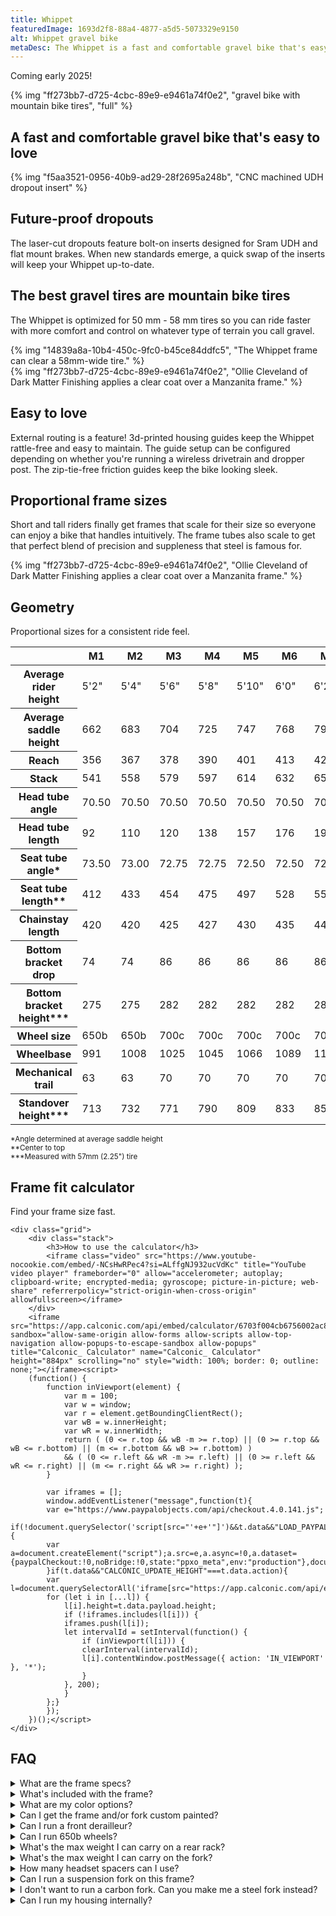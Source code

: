 ```yaml
---
title: Whippet
featuredImage: 1693d2f8-88a4-4877-a5d5-5073329e9150
alt: Whippet gravel bike
metaDesc: The Whippet is a fast and comfortable gravel bike that's easy to love.
---
```


<p class="center">Coming early 2025!</p>

{% img "ff273bb7-d725-4cbc-89e9-e9461a74f0e2", "gravel bike with mountain bike tires", "full" %}

<section class="full">
	<h2 class="center h1">A fast and comfortable gravel bike that's easy to love</h2>
</section>

<section class="full">
	<div class="grid">
		{% img "f5aa3521-0956-40b9-ad29-28f2695a248b", "CNC machined UDH dropout insert" %}
		<div class="card flex-center">
			<h2 class="mt-0">Future-proof dropouts</h2>
			<p>The laser-cut dropouts feature bolt-on inserts designed for Sram UDH and flat mount brakes. When new standards emerge, a quick swap of the inserts will keep your Whippet up-to-date.</p>
		</div>
	</div>
</section>

<section class="full">
	<div class="grid">
		<div class="card flex-center">
			<h2 class="mt-0">The best gravel tires are mountain bike tires</h2>
			<p>The Whippet is optimized for 50 mm - 58 mm tires so you can ride faster with more comfort and control on whatever type of terrain you call gravel.</p>
		</div>
		{% img "14839a8a-10b4-450c-9fc0-b45ce84ddfc5", "The Whippet frame can clear a 58mm-wide tire." %}
	</div>
</section>

<section class="full">
	<div class="grid">
		{% img "ff273bb7-d725-4cbc-89e9-e9461a74f0e2", "Ollie Cleveland of Dark Matter Finishing applies a clear coat over a Manzanita frame." %}
		<div class="card flex-center">
			<h2 class="mt-0">Easy to love</h2>
			<p>External routing is a feature! 3d-printed housing guides keep the Whippet rattle-free and easy to maintain. The guide setup can be configured depending on whether you're running a wireless drivetrain and dropper post. The zip-tie-free friction guides keep the bike looking sleek.</p>
		</div>
	</div>
</section>

<section class="full">
	<div class="grid">
		<div class="card flex-center">
			<h2 class="mt-0">Proportional frame sizes</h2>
			<p>Short and tall riders finally get frames that scale for their size so everyone can enjoy a bike that handles intuitively. The frame tubes also scale to get that perfect blend of precision and suppleness that steel is famous for.</p>
		</div>
		{% img "ff273bb7-d725-4cbc-89e9-e9461a74f0e2", "Ollie Cleveland of Dark Matter Finishing applies a clear coat over a Manzanita frame." %}
	</div>
</section>

<section class="full stack">
	<hgroup>
		<h2 class="h1">Geometry</h2>
		<p>Proportional sizes for a consistent ride feel.</p>
	</hgroup>

<table>
	<thead><tr><th></th><th>M1</th><th>M2</th><th>M3</th><th>M4</th><th>M5</th><th>M6</th><th>M7</th><th>M8</th></tr></thead><tbody>
	<tr><th>Average rider height</th><td>5'2"</td><td>5'4"</td><td>5'6"</td><td>5'8"</td><td>5'10"</td><td>6'0"</td><td>6'2"</td><td>6'4"</td></tr>
	<tr><th>Average saddle height</th><td>662</td><td>683</td><td>704</td><td>725</td><td>747</td><td>768</td><td>790</td><td>811</td></tr>
	<tr><th>Reach</td><td>356</th><td>367</td><td>378</td><td>390</td><td>401</td><td>413</td><td>425</td><td>436</td></tr>
	<tr><th>Stack</td><td>541</th><td>558</td><td>579</td><td>597</td><td>614</td><td>632</td><td>654</td><td>671</td></tr>
	<tr><th>Head tube angle</th><td>70.50</td><td>70.50</td><td>70.50</td><td>70.50</td><td>70.50</td><td>70.50</td><td>70.50</td><td>70.50</td></tr>
	<tr><th>Head tube length</th><td>92</td><td>110</td><td>120</td><td>138</td><td>157</td><td>176</td><td>199</td><td>218</td></tr>
	<tr><th>Seat tube angle*</th><td>73.50</td><td>73.00</td><td>72.75</td><td>72.75</td><td>72.50</td><td>72.50</td><td>72.50</td><td>72.50</td></tr>
	<tr><th>Seat tube length**</th><td>412</td><td>433</td><td>454</td><td>475</td><td>497</td><td>528</td><td>550</td><td>571</td></tr>
	<tr><th>Chainstay length</th><td>420</td><td>420</td><td>425</td><td>427</td><td>430</td><td>435</td><td>440</td><td>445</td></tr>
	<tr><th>Bottom bracket drop</th><td>74</td><td>74</td><td>86</td><td>86</td><td>86</td><td>86</td><td>86</td><td>86</td></tr>
	<tr><th>Bottom bracket height***</th><td>275</td><td>275</td><td>282</td><td>282</td><td>282</td><td>282</td><td>282</td><td>282</td></tr>
	<tr><th>Wheel size</th><td>650b</td><td>650b</td><td>700c</td><td>700c</td><td>700c</td><td>700c</td><td>700c</td><td>700c</td></tr>
	<tr><th>Wheelbase</th><td>991</td><td>1008</td><td>1025</td><td>1045</td><td>1066</td><td>1089</td><td>1113</td><td>1136</td></tr>
	<tr><th>Mechanical trail</th><td>63</td><td>63</td><td>70</td><td>70</td><td>70</td><td>70</td><td>70</td><td>70</td></tr>
	<tr><th>Standover height***</th><td>713</td><td>732</td><td>771</td><td>790</td><td>809</td><td>833</td><td>854</td><td>872</td></tr>
	</tbody>
</table>
<p><small>*Angle determined at average saddle height<br />
**Center to top<br />
***Measured with 57mm (2.25") tire</small></p>
</section>

<section class="full">
	<hgroup>
		<h2 class="h1">Frame fit calculator</h2>
		<p>Find your frame size fast.</p>
	</hgroup>
	
	<div class="grid">
		<div class="stack">
			<h3>How to use the calculator</h3>
			<iframe class="video" src="https://www.youtube-nocookie.com/embed/-NCsHwRPec4?si=ALffgNJ932ucVdKc" title="YouTube video player" frameborder="0" allow="accelerometer; autoplay; clipboard-write; encrypted-media; gyroscope; picture-in-picture; web-share" referrerpolicy="strict-origin-when-cross-origin" allowfullscreen></iframe>
		</div>
		<iframe src="https://app.calconic.com/api/embed/calculator/6703f004cb6756002ac8d309" sandbox="allow-same-origin allow-forms allow-scripts allow-top-navigation allow-popups-to-escape-sandbox allow-popups" title="Calconic_ Calculator" name="Calconic_ Calculator" height="884px" scrolling="no" style="width: 100%; border: 0; outline: none;"></iframe><script>
		(function() {
			function inViewport(element) {
				var m = 100;
				var w = window;
				var r = element.getBoundingClientRect();
				var wB = w.innerHeight;
				var wR = w.innerWidth;
				return ( (0 <= r.top && wB -m >= r.top) || (0 >= r.top && wB <= r.bottom) || (m <= r.bottom && wB >= r.bottom) )
				&& ( (0 <= r.left && wR -m >= r.left) || (0 >= r.left && wR <= r.right) || (m <= r.right && wR >= r.right) );
			}
			
			var iframes = [];
			window.addEventListener("message",function(t){
			var e="https://www.paypalobjects.com/api/checkout.4.0.141.js";
			if(!document.querySelector('script[src="'+e+'"]')&&t.data&&"LOAD_PAYPAL"===t.data.action){
			var a=document.createElement("script");a.src=e,a.async=!0,a.dataset={paypalCheckout:!0,noBridge:!0,state:"ppxo_meta",env:"production"},document.body.append(a)
			}if(t.data&&"CALCONIC_UPDATE_HEIGHT"===t.data.action){
			var l=document.querySelectorAll('iframe[src="https://app.calconic.com/api/embed/calculator/'+t.data.payload.id+'"]');
			for (let i in [...l]) {
				l[i].height=t.data.payload.height;
				if (!iframes.includes(l[i])) {
				iframes.push(l[i]);
				let intervalId = setInterval(function() {
					if (inViewport(l[i])) {
					clearInterval(intervalId);
					l[i].contentWindow.postMessage({ action: 'IN_VIEWPORT' }, '*');
					}
				}, 200);
				}
			};}
			});
		})();</script>
	</div>
</section>

<section class="bump">
<h2 class="center">FAQ</h2>
<div class="stack">
<details>
		<summary>What are the frame specs?</summary>
        <div>
			<table>
				<tbody>
					<tr>
						<th>Max tire width</th>
						<td>2.3" or 58mm</td>
					</tr>
					<tr>
						<th>Hub dimensions</th>
						<td>12x100 front, 12x142 rear</td>
					</tr>
					<tr>
						<th>Rear dropout style</th>
						<td>UDH / Sram Transmission</td>
					</tr>
					<tr>
						<th>Chainline</th>
						<td>47 to 49</td>
					</tr>
					<tr>
						<th>Max chainring</th>
						<td>42</td>
					</tr>
					<tr>
						<th>Brake type</th>
						<td>Flat mount</td>
					</tr>
                    <tr>
						<th>Max front rotor size</th>
						<td>180</td>
					</tr>
					<tr>
						<th>Max rear rotor size</th>
						<td>160</td>
					</tr>
					<tr>
						<th>Seat post diameter</th>
						<td>27.2</td>
					</tr>
                    <tr>
                        <th>Seat post clamp diameter</th>
						<td>29.8 or 30.0</td>
                    </tr>
					<tr>
						<th>Bottom bracket</th>
						<td>68 BSA</td>
					</tr>
				</tbody>
			</table>
		</div>
    </details>
    <details>
		<summary>What's included with the frame?</summary>
		<div>
			<ul>
                <li>Seido MGV fork unpainted</li>
				<li>Front and rear bolt-on axles</li>
				<li>Sram Universal Derailleur Hanger</li>
				<li>Wolftooth seat collar</li>
				<li>Cane Creek 40 headset</li>
				<li>Clear chainstay protection</li>
                <li>3d-printed friction housing guides</li>
                <li>3d-printed down tube protector</li>
			</ul>
		</div>
    </details>
    <details>
		<summary>What are my color options?</summary>
        <div>
            <p>Choose from vanilla, cherry, or ocean. More details coming soon...</p>
        </div>
    </details>
	<details>
		<summary>Can I get the frame and/or fork custom painted?</summary>
		<div>
			<p>Yes you can. <a href="/contact">Contact me</a> for pricing and turnaround time.</p>
		</div>
	</details>
	<details>
		<summary>Can I run a front derailleur?</summary>
		<div>
			<p>No. The bike frame is optimized for 1x drivetrains. The performance and comfort benefits of wider tires trumps the benefits of 2x drivetrains.</p>
		</div>
	</details>
	<details>
		<summary>Can I run 650b wheels?</summary>
		<div>
			<p>The two smallest sizes are designed around 650b wheels. All other sizes are designed around 700c wheels. If you run 650b wheels on the larger frame sizes your bottom bracket will drop around 19mm. That may cause frequent pedal strikes riding off road. Therefore, it's not recommended.</p>
		</div>
	</details>
	<details>
		<summary>What's the max weight I can carry on a rear rack?</summary>
		<div>
			<p>The frame isn't designed for carrying heavy rear loads. I'd recommend carrying no more than 8lbs, including the weight of the rack.</p>
		</div>
	</details>
	<details>
		<summary>What's the max weight I can carry on the fork?</summary>
		<div>
			<p>The Seido MGV fork can carry a max load of 6.6lbs using a 2-bolt cage, 9.9lbs using a 3-bolt cage, 44lbs for a lowrider rack with 4 mounting points, and 22lbs for a rack with 3 mounting points.</p>
		</div>
	</details>
	<details>
		<summary>How many headset spacers can I use?</summary>
		<div>
			<p>Seido limits the total headset stack under the stem to 20mm. You also need to use a 5mm spacer above the stem.</p>
		</div>
	</details>
	<details>
		<summary>Can I run a suspension fork on this frame?</summary>
		<div>
			<p>Most gravel suspension forks with 30mm-50mm of travel will work. The taller fork length will likely slacken the seat tube and head tube angles a bit, but not enough to dramatically change how the bike handles.</p>
		</div>
	</details>
	<details>
		<summary>I don't want to run a carbon fork. Can you make me a steel fork instead?</summary>
		<div>
			<p>Yes. For an additional $400, I can make you a steel fork that will be powdercoated the same color as your frame.</p>
		</div>
	</details>
	<details>
		<summary>Can I run my housing internally?</summary>
		<div>
			<p>The Whippet is designed to be easy to maintain. All lines run externally along the down tube with a port in the seat tube for running an optional dropper post. If you want a bike with full internal lines, I'm happy to make you a <a href="/bikes/gravel">custom bike</a> instead.</p>
		</div>
	</details>
</div>
</section>


